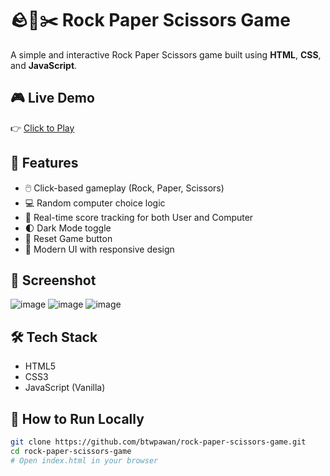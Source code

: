 # 🪨📄✂️ Rock Paper Scissors Game

A simple and interactive Rock Paper Scissors game built using **HTML**, **CSS**, and **JavaScript**.

## 🎮 Live Demo

👉 [Click to Play](https://btwpawan.github.io/rock-paper-scissors-game/)

## 🧠 Features

- 🖱️ Click-based gameplay (Rock, Paper, Scissors)
- 💻 Random computer choice logic
- 🔢 Real-time score tracking for both User and Computer
- 🌓 Dark Mode toggle
- 🔁 Reset Game button
- 🎨 Modern UI with responsive design

## 📸 Screenshot

![image](https://github.com/user-attachments/assets/10558c88-7981-4c8a-a06c-0dd99851ac62)
![image](https://github.com/user-attachments/assets/8ae2be9c-bedf-4972-9499-a8ed6f998f3d)
![image](https://github.com/user-attachments/assets/5eff7478-05ae-4bcb-a95b-bad8e20c272e)


## 🛠️ Tech Stack

- HTML5
- CSS3
- JavaScript (Vanilla)

## 🚀 How to Run Locally

```bash
git clone https://github.com/btwpawan/rock-paper-scissors-game.git
cd rock-paper-scissors-game
# Open index.html in your browser
